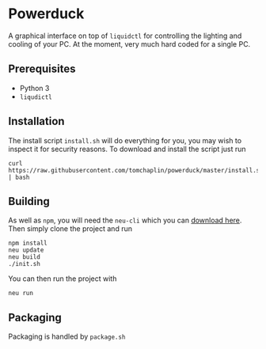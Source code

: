 # Powerduck

A graphical interface on top of `liquidctl` for controlling the lighting and cooling of your PC.
At the moment, very much hard coded for a single PC.

## Prerequisites

* Python 3
* `liqudictl`

## Installation

The install script `install.sh` will do everything for you, you may wish to inspect it for security reasons.
To download and install the script just run
```
curl https://raw.githubusercontent.com/tomchaplin/powerduck/master/install.sh | bash
```

## Building

As well as `npm`, you will need the `neu-cli` which you can [download here](https://neutralino.js.org/docs/#/tools/cli).
Then simply clone the project and run
```
npm install
neu update
neu build
./init.sh
```
You can then run the project with
```
neu run
```

## Packaging

Packaging is handled by `package.sh`
